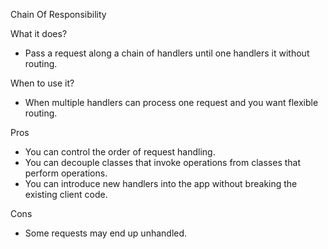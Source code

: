 Chain Of Responsibility

What it does?
- Pass a request along a chain of handlers until one handlers it without routing.

When to use it?
- When multiple handlers can process one request and you want flexible routing.

Pros
- You can control the order of request handling.
- You can decouple classes that invoke operations from classes that perform operations.
- You can introduce new handlers into the app without breaking the existing client code.

Cons
- Some requests may end up unhandled.
